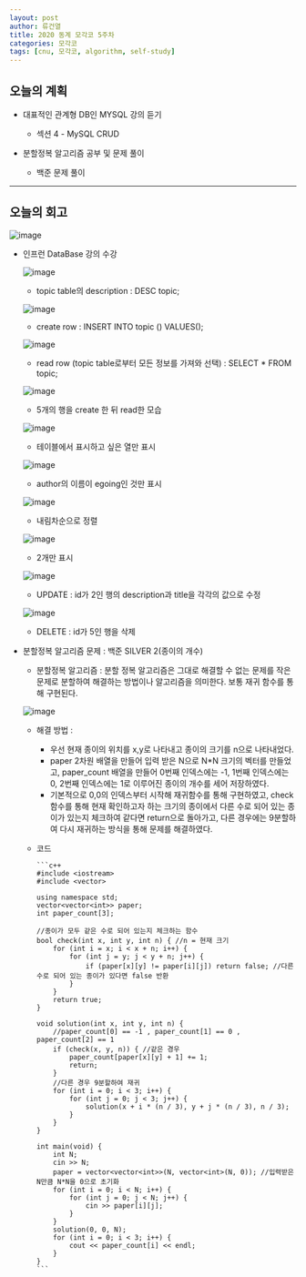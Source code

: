 ```yaml
---
layout: post
author: 류건열
title: 2020 동계 모각코 5주차
categories: 모각코
tags: [cnu, 모각코, algorithm, self-study]
---
```


## 오늘의 계획

- 대표적인 관계형 DB인 MYSQL 강의 듣기

  - 섹션 4 - MySQL CRUD

- 분할정복 알고리즘 공부 및 문제 풀이

  - 백준 문제 풀이

---

## 오늘의 회고

![image](https://user-images.githubusercontent.com/34560965/105991248-e5dad300-60e6-11eb-89f6-00bbc3ec49ef.png)

- 인프런 DataBase 강의 수강

  ![image](https://user-images.githubusercontent.com/34560965/105986440-4b779100-60e0-11eb-91b4-a7793d99508a.png)

  - topic table의 description : DESC topic;

  ![image](https://user-images.githubusercontent.com/34560965/105986460-52060880-60e0-11eb-8b25-6d6b34368d88.png)

  - create row : INSERT INTO topic () VALUES();

  ![image](https://user-images.githubusercontent.com/34560965/105986750-ad37fb00-60e0-11eb-8245-a4256545fd0e.png)

  - read row (topic table로부터 모든 정보를 가져와 선택) : SELECT \* FROM topic;

  ![image](https://user-images.githubusercontent.com/34560965/105987198-4c5cf280-60e1-11eb-8dd8-b0c2241c85a7.png)

  - 5개의 행을 create 한 뒤 read한 모습

  ![image](https://user-images.githubusercontent.com/34560965/105987826-2ab03b00-60e2-11eb-9e34-9b7649f772f1.png)

  - 테이블에서 표시하고 싶은 열만 표시

  ![image](https://user-images.githubusercontent.com/34560965/105988279-bf1a9d80-60e2-11eb-9b4d-90191268678f.png)

  - author의 이름이 egoing인 것만 표시

  ![image](https://user-images.githubusercontent.com/34560965/105988449-f8eba400-60e2-11eb-82a4-db406f5cbc47.png)

  - 내림차순으로 정렬

  ![image](https://user-images.githubusercontent.com/34560965/105988550-27697f00-60e3-11eb-912d-e436638ed7f8.png)

  - 2개만 표시

  ![image](https://user-images.githubusercontent.com/34560965/105990820-5cc39c00-60e6-11eb-9045-c4cbebd3e312.png)

  - UPDATE : id가 2인 행의 description과 title을 각각의 값으로 수정

  ![image](https://user-images.githubusercontent.com/34560965/105991123-c348ba00-60e6-11eb-8a96-1aeb658bb0b2.png)

  - DELETE : id가 5인 행을 삭제

- 분할정복 알고리즘 문제 : 백준 SILVER 2(종이의 개수)

  - 분할정복 알고리즘 : 분할 정복 알고리즘은 그대로 해결할 수 없는 문제를 작은 문제로 분할하여 해결하는 방법이나 알고리즘을 의미한다. 보통 재귀 함수를 통해 구현된다.

  ![image](https://user-images.githubusercontent.com/34560965/106001026-d19cd300-60f2-11eb-85ca-0fd4bf1b88a7.png)

  - 해결 방법 :

    - 우선 현재 종이의 위치를 x,y로 나타내고 종이의 크기를 n으로 나타내었다.
    - paper 2차원 배열을 만들어 입력 받은 N으로 N\*N 크기의 벡터를 만들었고, paper_count 배열을 만들어 0번째 인덱스에는 -1, 1번째 인덱스에는 0, 2번째 인덱스에는 1로 이루어진 종이의 개수를 세어 저장하였다.
    - 기본적으로 0,0의 인덱스부터 시작해 재귀함수를 통해 구현하였고, check 함수를 통해 현재 확인하고자 하는 크기의 종이에서 다른 수로 되어 있는 종이가 있는지 체크하여 같다면 return으로 돌아가고, 다른 경우에는 9분할하여 다시 재귀하는 방식을 통해 문제를 해결하였다.

  - 코드

        ```c++
        #include <iostream>
        #include <vector>

        using namespace std;
        vector<vector<int>> paper;
        int paper_count[3];

        //종이가 모두 같은 수로 되어 있는지 체크하는 함수
        bool check(int x, int y, int n) { //n = 현재 크기
            for (int i = x; i < x + n; i++) {
                for (int j = y; j < y + n; j++) {
                    if (paper[x][y] != paper[i][j]) return false; //다른 수로 되어 있는 종이가 있다면 false 반환
                }
            }
            return true;
        }

        void solution(int x, int y, int n) {
            //paper_count[0] == -1 , paper_count[1] == 0 , paper_count[2] == 1
            if (check(x, y, n)) { //같은 경우
                paper_count[paper[x][y] + 1] += 1;
                return;
            }
            //다른 경우 9분할하여 재귀
            for (int i = 0; i < 3; i++) {
                for (int j = 0; j < 3; j++) {
                    solution(x + i * (n / 3), y + j * (n / 3), n / 3);
                }
            }
        }

        int main(void) {
            int N;
            cin >> N;
            paper = vector<vector<int>>(N, vector<int>(N, 0)); //입력받은 N만큼 N*N을 0으로 초기화
            for (int i = 0; i < N; i++) {
                for (int j = 0; j < N; j++) {
                    cin >> paper[i][j];
                }
            }
            solution(0, 0, N);
            for (int i = 0; i < 3; i++) {
                cout << paper_count[i] << endl;
            }
        }
        ```
